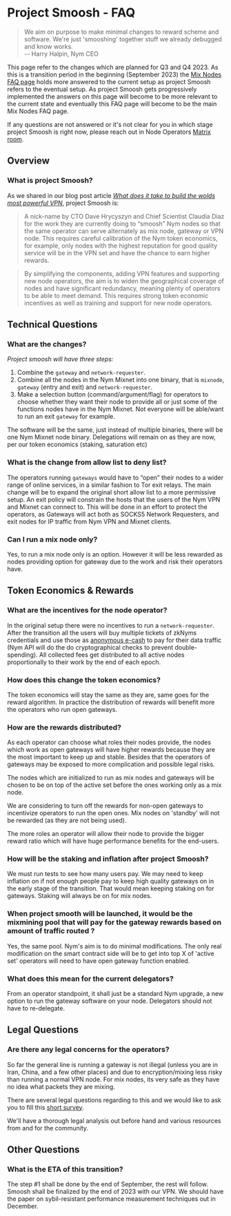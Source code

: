 # Project Smoosh - FAQ

> We aim on purpose to make minimal changes to reward scheme and software. We're just 'smooshing' together stuff we already debugged and know works.  
> -- Harry Halpin,  Nym CEO

This page refer to the changes which are planned for Q3 and Q4 2023. As this is a transition period in the beginning (September 2023) the [Mix Nodes FAQ page](./mixnodes-faq.md) holds more answered to the current setup as project Smoosh refers to the eventual setup. As project Smoosh gets progressively implemented the answers on this page will become to be more relevant to the current state and eventually this FAQ page will become to be the main Mix Nodes FAQ page. 

If any questions are not answered or it's not clear for you in which stage project Smoosh is right now, please reach out in Node Operators [Matrix room](https://matrix.to/#/#operators:nymtech.chat).

## Overview

### What is project Smoosh?

As we shared in our blog post article [*What does it take to build the wolds most powerful VPN*](https://blog.nymtech.net/what-does-it-take-to-build-the-worlds-most-powerful-vpn-d351a76ec4e6), project Smoosh is:  

> A nick-name by CTO Dave Hrycyszyn and Chief Scientist Claudia Diaz for the work they are currently doing to “smoosh” Nym nodes so that the same operator can serve alternately as mix node, gateway or VPN node. This requires careful calibration of the Nym token economics, for example, only nodes with the highest reputation for good quality service will be in the VPN set and have the chance to earn higher rewards.

> By simplifying the components, adding VPN features and supporting new node operators, the aim is to widen the geographical coverage of nodes and have significant redundancy, meaning plenty of operators to be able to meet demand. This requires strong token economic incentives as well as training and support for new node operators.

## Technical Questions

### What are the changes?

_Project smoosh will have three steps:_

1. Combine the `gateway` and `network-requester`.
2. Combine all the nodes in the Nym Mixnet into one binary, that is `mixnode`, `gateway` (entry and exit) and `network-requester`.
3. Make a selection button (command/argument/flag) for operators to choose whether they want their node to provide all or just some of the functions nodes have in the Nym Mixnet. Not everyone will be able/want to run an exit `gateway` for example.

The software will be the same, just instead of multiple binaries, there will be one Nym Mixnet node binary. Delegations will remain on as they are now, per our token economics (staking, saturation etc)

### What is the change from allow list to deny list?

The operators running `gateways` would have to “open” their nodes to a wider range of online services, in a similar fashion to Tor exit relays. The main change will be to expand the original short allow list to a more permissive setup. An exit policy will constrain the hosts that the users of the Nym VPN and Mixnet can connect to. This will be done in an effort to protect the operators, as Gateways will act both as SOCKS5 Network Requesters, and exit nodes for IP traffic from Nym VPN and Mixnet clients.

### Can I run a mix node only?

Yes, to run a mix node only is an option. However it will be less rewarded as nodes providing option for gateway due to the work and risk their operators have.

## Token Economics & Rewards

### What are the incentives for the node operator?

In the original setup there were no incentives to run a `network-requester`. After the transition all the users will buy multiple tickets of zkNyms credentials and use those as [anonymous e-cash](https://arxiv.org/abs/2303.08221) to pay for their data traffic (Nym API will do the do cryptographical checks to prevent double-spending). All collected fees get distributed to all active nodes proportionally to their work by the end of each epoch.

### How does this change the token economics?

The token economics will stay the same as they are, same goes for the reward algorithm. In practice the distribution of rewards will benefit more the operators who run open gateways.

### How are the rewards distributed?

As each operator can choose what roles their nodes provide, the nodes which work as open gateways will have higher rewards because they are the most important to keep up and stable. Besides that the operators of gateways may be exposed to more complication and possible legal risks.
 
The nodes which are initialized to run as mix nodes and gateways will be chosen to be on top of the active set before the ones working only as a mix node. 

We are considering to turn off the rewards for non-open gateways to incentivize operators to run the open ones. Mix nodes on 'standby' will not be rewarded (as they are not being used). 

The more roles an operator will allow their node to provide the bigger reward ratio which will have huge performance benefits for the end-users.


### How will be the staking and inflation after project Smoosh?

We must run tests to see how many users pay. We may need to keep inflation on if not enough people pay to keep high quality gateways on in the early stage of the transition. That would mean keeping staking on for gateways. Staking will always be on for mix nodes.

### When project smooth will be launched, it would be the mixmining pool that will pay for the gateway rewards based on amount of traffic routed ?

Yes, the same pool. Nym's aim is to do minimal modifications. The only real modification on the smart contract side will be to get into top X of 'active set' operators will need to have open gateway function enabled.

### What does this mean for the current delegators?

From an operator standpoint, it shall just be a standard Nym upgrade, a new option to run the gateway software on your node. Delegators should not have to re-delegate.

## Legal Questions

### Are there any legal concerns for the operators?

So far the general line is running a gateway is not illegal (unless you are in Iran, China, and a few other places) and due to encryption/mixing less risky than running a normal VPN node. For mix nodes, its very safe as they have no idea what packets they are mixing.  

There are several legal questions regarding to this and we would like to ask you to fill this [short survey](https://nymtech.typeform.com/exitnode).

We'll have a thorough legal analysis out before hand and various resources from and for the community. <!-- which we started to gather in the [Community Legal Forum](../legal/legal-forum.md). Uncomment when the legal forum get's merged -->

## Other Questions

### What is the ETA of this transition?

The step \#1 shall be done by the end of September, the rest will follow. Smoosh shall be finalized by the end of 2023 with our VPN. We should have the paper on sybil-resistant performance measurement techniques out in December.

